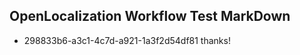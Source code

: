 ## OpenLocalization Workflow Test MarkDown
* 298833b6-a3c1-4c7d-a921-1a3f2d54df81 thanks!

<!--HONumber=Aug16_HO3-->



